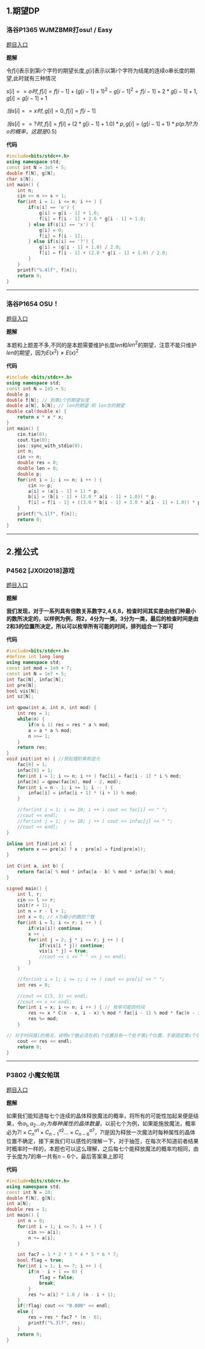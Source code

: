 ## 1.期望DP
### 洛谷P1365 WJMZBMR打osu! / Easy
[题目入口](https://www.luogu.com.cn/problem/P1365)

**题解**

令$f[i]$表示到第i个字符的期望长度,$g[i]$表示以第i个字符为结尾的连续o串长度的期望,此时就有三种情况

$s[i] ==  o 时, f[i] = f[i - 1] + (g[i-1] + 1)^2 -g[i-1]^2 = f[i - 1] + 2 * g[i - 1] + 1,g[i] = g[i -1] + 1$

$当s[i] == x时,g[i] = 0,f[i] = f[i - 1]$

$当s[i] == ?时,f[i] = f[i] + (2 * g[i - 1] + 1.0) * p,g[i]=(g[i - 1] + 1)*p(p为?为o的概率，这题是0.5)$

**代码**

```cpp
#include<bits/stdc++.h>
using namespace std;
const int N = 3e5 + 5;
double f[N], g[N];
char s[N];
int main() {
    int n;
    cin >> n >> s + 1;
    for(int i = 1; i <= n; i ++ ) {
        if(s[i] == 'o') {
            g[i] = g[i - 1] + 1.0;
            f[i] = f[i - 1] + 2.0 * g[i - 1] + 1.0;
        } else if(s[i] == 'x') {
            g[i] = 0;
            f[i] = f[i - 1];
        } else if(s[i] == '?') {
            g[i] = (g[i - 1] + 1.0) / 2.0;
            f[i] = f[i - 1] + (2.0 * g[i - 1] + 1.0) / 2.0;
        }
    }
    printf("%.4lf", f[n]);
    return 0;
}
```

---

### 洛谷P1654 OSU！
[题目入口](https://www.luogu.com.cn/problem/P1654)

**题解**

本题和上题差不多,不同的是本题需要维护长度$len$和$len^2$的期望，注意不能只维护$len$的期望，因为$E(x^2)\neq E(x)^2$

**代码**

```cpp
#include <bits/stdc++.h>
using namespace std;
const int N = 1e5 + 5;
double p;
double f[N]; // 到第i个的期望长度
double a[N], b[N]; // len的期望 和 len方的期望
double cal(double x) {
    return x * x * x;
}
int main() {
    cin.tie(0);
    cout.tie(0);
    ios::sync_with_stdio(0);
    int n;
    cin >> n;
    double res = 0;
    double len = 0;
    double p;
    for(int i = 1; i <= n; i ++ ) {
        cin >> p;
        a[i] = (a[i - 1] + 1) * p;
        b[i] = (b[i - 1] + (2.0 * a[i - 1] + 1.0)) * p;
        f[i] = f[i - 1] + ((3.0 * b[i - 1] + 3.0 * a[i - 1] + 1.0)) * p;
    }
    printf("%.1lf", f[n]);
    return 0;
}
```

---

## 2.推公式
### P4562 [JXOI2018]游戏
[题目入口](https://www.luogu.com.cn/problem/P4562)

**题解**

**我们发现，对于一系列具有倍数关系数字2,4,6,8，检查时间其实是由他们种最小的数所决定的，以样例为例，将2，4分为一类，3分为一类，最后的检查时间是由2和3的位置所决定，所以可以枚举所有可能的时间，排列组合一下即可**

**代码**

```cpp
#include<bits/stdc++.h>
#define int long long
using namespace std;
const int mod = 1e9 + 7;
const int N = 1e7 + 5;
int fac[N], infac[N];
int pre[N];
bool vis[N];
int sz[N];

int qpow(int a, int n, int mod) {
    int res = 1;
    while(n) {
        if(n & 1) res = res * a % mod;
        a = a * a % mod;
        n >>= 1;
    }
    return res;
}
void init(int n) { //预处理阶乘和逆元
    fac[0] = 1;
    infac[0] = 1;
    for(int i = 1; i <= n; i ++ ) fac[i] = fac[i - 1] * i % mod;
    infac[n] = qpow(fac[n], mod - 2, mod);
    for(int i = n - 1; i >= 1; i -- ) {
        infac[i] = infac[i + 1] * (i + 1) % mod;
    }

    //for(int i = 1; i <= 10; i ++ ) cout << fac[i] << " ";
    //cout << endl;
    //for(int j = 1; j <= 10; j ++ ) cout << infac[j] << " ";
    //cout << endl;
}

inline int find(int x) {
    return x == pre[x] ? x : pre[x] = find(pre[x]);
}

int C(int a, int b) {
    return fac[a] % mod * infac[a - b] % mod * infac[b] % mod;
}

signed main() {
    int l, r;
    cin >> l >> r;
    init(r + 1);
    int n = r - l + 1;
    int x = 0; // x为最小的数的个数
    for(int i = l; i <= r; i ++ ) {
        if(vis[i]) continue;
        x ++ ;
        for(int j = 2; j * i <= r; j ++ ) {
            if(vis[i * j]) continue;
            vis[i * j] = true;
            //cout << i << " " << j << endl;
        }
    }

    //for(int i = l; i <= r; i ++ ) cout << pre[i] << " ";
    int res = 0;

    //cout << C(5, 3) << endl;
    //cout << x << endl;
    for(int i = x; i <= n; i ++ ) { // 枚举可能的时间
        res += x * C(n - x, i - x) % mod * fac[i - 1] % mod * fac[n - i] % mod * i % mod;
        res %= mod;
    }

// 对于时间是i的情况，说明x个数必须在前i个位置且有一个处于第i个位置，于是固定第i个位置，前面和后面全排列即可
    cout << res << endl;
    return 0;
}
```

---

### P3802 小魔女帕琪
[题目入口](https://www.luogu.com.cn/problem/P3802)

**题解**

如果我们能知道每七个连续的晶体释放魔法的概率，将所有的可能性加起来便是结果，令$a_1,a_2...a_7为每种属性的晶体数量，$以前七个为例，如果能施放魔法，概率必为$7!\times C_n^{a1}\times C_{n-1}^{a2}...\times C_{n - 6}^{a7}$，7!是因为释放一次魔法时每种属性的晶体位置不确定，接下来我们可以感性的理解一下，对于抽签，在每次不知道前者结果时概率时一样的，本题也可以这么理解，之后每七个能释放魔法的概率均相同，由于长度为7的串一共有$n-6$个，最后答案乘上即可

**代码**

```cpp
#include<bits/stdc++.h>
using namespace std;
const int N = 10;
double f[N], g[N];
int a[N];
double res = 1;
int main() {
    int n = 0;
    for(int i = 1; i <= 7; i ++ ) {
        cin >> a[i];
        n += a[i];
    }

    int fac7 = 1 * 2 * 3 * 4 * 5 * 6 * 7;
    bool flag = true;
    for(int i = 1; i <= 7; i ++ ) {
        if(n - i + 1 == 0) {
            flag = false;
            break;
        }
        res *= a[i] * 1.0 / (n - i + 1);
    }
    if(!flag) cout << "0.000" << endl;
    else {
        res = res * fac7 * (n - 6);
        printf("%.3lf", res);
    }
    return 0;
}
```

